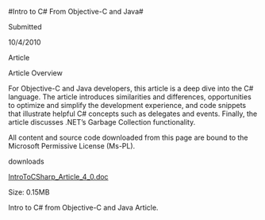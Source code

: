 #Intro to C# From Objective-C and Java#

Submitted

10/4/2010

Article

Article Overview

For Objective-C and Java developers, this article is a deep dive into the C# language. The article introduces similarities and differences, opportunities to optimize and simplify the development experience, and code snippets that illustrate helpful C# concepts such as delegates and events. Finally, the article discusses .NET’s Garbage Collection functionality. 

All content and source code downloaded from this page are bound to the Microsoft Permissive License (Ms-PL).

downloads

[IntroToCSharp_Article_4_0.doc](https://github.com/DDReaper/XNAGameStudio/blob/master/Documents/IntroToCSharp_Article_4_0.docx?raw=true)

Size: 0.15MB

Intro to C# from Objective-C and Java Article. 